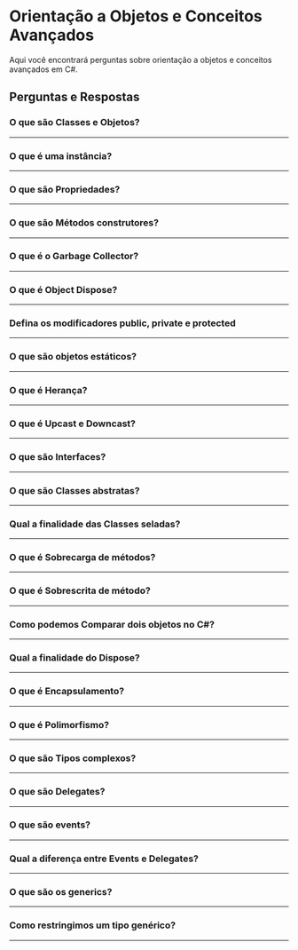 # Orientação a Objetos e Conceitos Avançados

Aqui você encontrará perguntas sobre orientação a objetos e conceitos avançados em C#.

## Perguntas e Respostas

### O que são Classes e Objetos?
---
### O que é uma instância?
---
### O que são Propriedades?
---
### O que são Métodos construtores?
---
### O que é o Garbage Collector?
---
### O que é Object Dispose?
---
### Defina os modificadores public, private e protected
---
### O que são objetos estáticos?
---
### O que é Herança?
---
### O que é Upcast e Downcast?
---
### O que são Interfaces?
---
### O que são Classes abstratas?
---
### Qual a finalidade das Classes seladas?
---
### O que é Sobrecarga de métodos?
---
### O que é Sobrescrita de método?
---
### Como podemos Comparar dois objetos no C#?
---
### Qual a finalidade do Dispose?
---
### O que é Encapsulamento?
---
### O que é Polimorfismo?
---
### O que são Tipos complexos?
---
### O que são Delegates?
---
### O que são events?
---
### Qual a diferença entre Events e Delegates?
---
### O que são os generics?
---
### Como restringimos um tipo genérico?
---